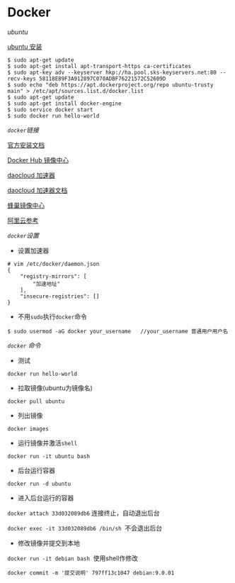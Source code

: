 # Docker

*ubuntu*

[ubuntu 安装](https://docs.docker.com/engine/installation/linux/ubuntulinux/)

```shell
$ sudo apt-get update
$ sudo apt-get install apt-transport-https ca-certificates
$ sudo apt-key adv --keyserver hkp://ha.pool.sks-keyservers.net:80 --recv-keys 58118E89F3A912897C070ADBF76221572C52609D
$ sudo echo "deb https://apt.dockerproject.org/repo ubuntu-trusty main" > /etc/apt/sources.list.d/docker.list
$ sudo apt-get update
$ sudo apt-get install docker-engine
$ sudo service docker start
$ sudo docker run hello-world
```


*`docker`链接*

[官方安装文档](https://docs.docker.com/engine/installation/linux/)

[Docker Hub 镜像中心](https://hub.docker.com/)

[daocloud 加速器](https://www.daocloud.io/mirror#accelerator-doc)

[daocloud 加速器文档](http://guide.daocloud.io/dcs/daocloud-9153151.html)

[蜂巢镜像中心](https://c.163.com/hub#/m/home/)

[阿里云参考](https://yq.aliyun.com/articles/7695?spm=5176.100239.blogcont29941.14.ZE3kQk)


*`docker`设置*

- 设置加速器

```shell
# vim /etc/docker/daemon.json
{
    "registry-mirrors": [
        "加速地址"
    ],
    "insecure-registries": []
}
```

- 不用`sudo`执行`docker`命令

```shell
$ sudo usermod -aG docker your_username   //your_username 普通用户用户名
```

*`docker` 命令*

- 测试

`docker run hello-world`

- 拉取镜像(ubuntu为镜像名)

`docker pull ubuntu`

- 列出镜像

`docker images`

- 运行镜像并激活`shell`

`docker run -it ubuntu bash`

- 后台运行容器

`docker run -d ubuntu`

- 进入后台运行的容器

`docker attach 33d032089db6` 连接终止，自动退出后台

`docker exec -it 33d032089db6 /bin/sh`  不会退出后台

- 修改镜像并提交到本地

`docker run -it debian bash`  使用shell作修改

`docker commit -m '提交说明' 797ff13c1047 debian:9.0.01`


